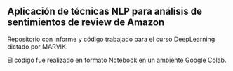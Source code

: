 ## Aplicación de técnicas NLP para análisis de sentimientos de review de Amazon

Repositorio con informe y código trabajado para el curso DeepLearning dictado por MARVIK.

El código fué realizado en formato Notebook en un ambiente Google Colab.
